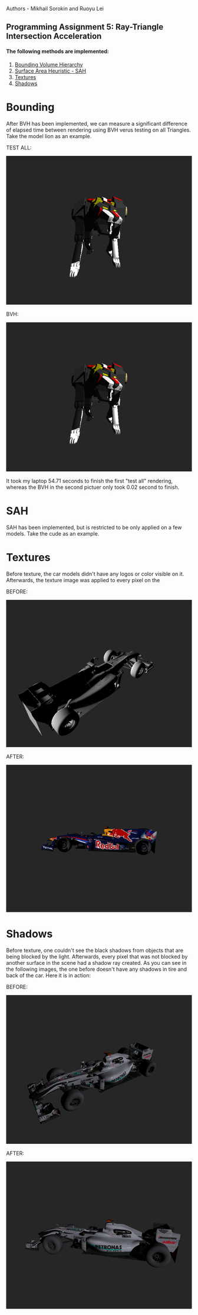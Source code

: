 Authors - Mikhail Sorokin and Ruoyu Lei

Programming Assignment 5: Ray-Triangle Intersection Acceleration
----------
#### The following methods are implemented:

1. [Bounding Volume Hierarchy](#bounding)
2. [Surface Area Heuristic - SAH](#sah)
3. [Textures](#textures)
4. [Shadows](#shadows)

# Bounding

After BVH has been implemented, we can measure a significant difference of elapsed time between rendering using BVH verus testing on all Triangles. Take the model lion as an example.

TEST ALL:

![foo](after_img/lion_test_all.png)

BVH:

![foo](after_img/lion_bvh.png)

It took my laptop 54.71 seconds to finish the first "test all" rendering, whereas the BVH in the second pictuer only took 0.02 second to finish.

# SAH

SAH has been implemented, but is restricted to be only applied on a few models. Take the cude as an example.



# Textures

Before texture, the car models didn't have any logos or color visible on it. Afterwards,
the texture image was applied to every pixel on the 

BEFORE:

![foo](before_img/BVH_Redbull.png)

AFTER:

![foo](after_img/Texture_Redbull.png)

# Shadows

Before texture, one couldn't see the black shadows from objects that are being blocked
by the light. Afterwards, every pixel that was not blocked by another
surface in the scene had a shadow ray created. As you can see in the following images, the one before doesn't have any shadows in tire and back of the car. Here it is in action:

BEFORE:

![foo](before_img/BVH_Mercedes.png)

AFTER:

![foo](after_img/Texture_Mercedes.png)